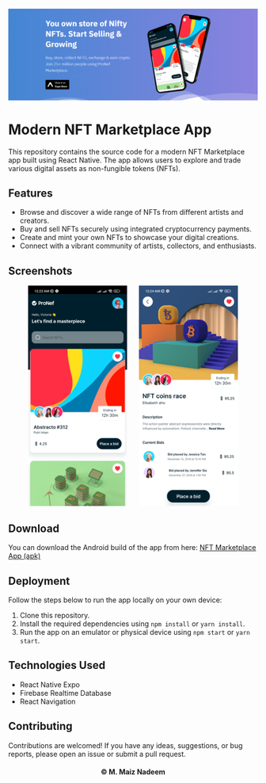 ![Banner Image](https://github.com/MaizNadeem/NFT-Marketplace/blob/firebase/images/AppBanner.png)

# Modern NFT Marketplace App

This repository contains the source code for a modern NFT Marketplace app built using React Native. The app allows users to explore and trade various digital assets as non-fungible tokens (NFTs).

## Features

- Browse and discover a wide range of NFTs from different artists and creators.
- Buy and sell NFTs securely using integrated cryptocurrency payments.
- Create and mint your own NFTs to showcase your digital creations.
- Connect with a vibrant community of artists, collectors, and enthusiasts.

## Screenshots

<div align="center">
  <img src="https://github.com/MaizNadeem/NFT-Marketplace/blob/firebase/images/Image%201.jpg" alt="Home Page" width="200px" style="margin-right: 20px" />
  <img src="https://github.com/MaizNadeem/NFT-Marketplace/blob/firebase/images/Image%202.jpg" alt="Details Page" width="200px" />
</div>

## Download

You can download the Android build of the app from here: [NFT Marketplace App (apk)]()

## Deployment

Follow the steps below to run the app locally on your own device:

1. Clone this repository.
2. Install the required dependencies using `npm install` or `yarn install`.
3. Run the app on an emulator or physical device using `npm start` or `yarn start`.

## Technologies Used

- React Native Expo
- Firebase Realtime Database
- React Navigation

## Contributing

Contributions are welcomed! If you have any ideas, suggestions, or bug reports, please open an issue or submit a pull request.

<h4 align="center"> © M. Maiz Nadeem </h4>